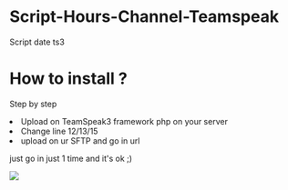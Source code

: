 # Script-Hours-Channel-Teamspeak
Script date ts3

<h1>How to install ?</h1>

<p>Step by step</p>

<li>Upload on TeamSpeak3 framework php on your server</li>
<li>Change line 12/13/15</li>
<li>upload on ur SFTP and go in url</li>

<p>just go in just 1 time and it's ok ;)</p>

<img src="http://i.gyazo.com/15342a53023513a26131350afbdf0bd8.gif">
